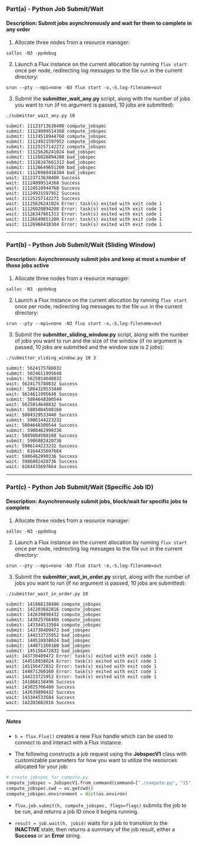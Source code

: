 ### Part(a) - Python Job Submit/Wait

#### Description: Submit jobs asynchronously and wait for them to complete in any order

1. Allocate three nodes from a resource manager:

`salloc -N3 -ppdebug`

2. Launch a Flux instance on the current allocation by running `flux start` once per node, redirecting log messages to the file `out` in the current directory:

`srun --pty --mpi=none -N3 flux start -o,-S,log-filename=out`

3. Submit the **submitter_wait_any.py** script, along with the number of jobs you want to run (if no argument is passed, 10 jobs are submitted):

`./submitter_wait_any.py 10`

```
submit: 11123713638400 compute_jobspec
submit: 11124099514368 compute_jobspec
submit: 11124518944768 compute_jobspec
submit: 11124921597952 compute_jobspec
submit: 11125257142272 compute_jobspec
submit: 11125626241024 bad_jobspec
submit: 11126028894208 bad_jobspec
submit: 11126347661312 bad_jobspec
submit: 11126649651200 bad_jobspec
submit: 11126968418304 bad_jobspec
wait: 11123713638400 Success
wait: 11124099514368 Success
wait: 11124518944768 Success
wait: 11124921597952 Success
wait: 11125257142272 Success
wait: 11125626241024 Error: task(s) exited with exit code 1
wait: 11126028894208 Error: task(s) exited with exit code 1
wait: 11126347661312 Error: task(s) exited with exit code 1
wait: 11126649651200 Error: task(s) exited with exit code 1
wait: 11126968418304 Error: task(s) exited with exit code 1
```

---

### Part(b) - Python Job Submit/Wait (Sliding Window)

#### Description: Asynchronously submit jobs and keep at most a number of those jobs active

1. Allocate three nodes from a resource manager:

`salloc -N3 -ppdebug`

2. Launch a Flux instance on the current allocation by running `flux start` once per node, redirecting log messages to the file `out` in the current directory:

`srun --pty --mpi=none -N3 flux start -o,-S,log-filename=out`

3. Submit the **submitter_sliding_window.py** script, along with the number of jobs you want to run and the size of the window (if no argument is passed, 10 jobs are submitted and the window size is 2 jobs):

`./submitter_sliding_window.py 10 3`

```
submit: 5624175788032
submit: 5624611995648
submit: 5625014648832
wait: 5624175788032 Success
submit: 5804329533440
wait: 5624611995648 Success
submit: 5804648300544
wait: 5625014648832 Success
submit: 5805084508160
wait: 5804329533440 Success
submit: 5986144223232
wait: 5804648300544 Success
submit: 5986462990336
wait: 5805084508160 Success
submit: 5986882420736
wait: 5986144223232 Success
submit: 6164435697664
wait: 5986462990336 Success
wait: 5986882420736 Success
wait: 6164435697664 Success
```

---

### Part(c) - Python Job Submit/Wait (Specific Job ID)

#### Description: Asynchronously submit jobs, block/wait for specific jobs to complete

1. Allocate three nodes from a resource manager:

`salloc -N3 -ppdebug`

2. Launch a Flux instance on the current allocation by running `flux start` once per node, redirecting log messages to the file `out` in the current directory:

`srun --pty --mpi=none -N3 flux start -o,-S,log-filename=out`

3. Submit the **submitter_wait_in_order.py** script, along with the number of jobs you want to run (if no argument is passed, 10 jobs are submitted):

`./submitter_wait_in_order.py 10`

```
submit: 141868138496 compute_jobspec
submit: 142203682816 compute_jobspec
submit: 142639890432 compute_jobspec
submit: 143025766400 compute_jobspec
submit: 143344533504 compute_jobspec
submit: 143730409472 bad_jobspec
submit: 144233725952 bad_jobspec
submit: 144518938624 bad_jobspec
submit: 144871260160 bad_jobspec
submit: 145156472832 bad_jobspec
wait: 143730409472 Error: task(s) exited with exit code 1
wait: 144518938624 Error: task(s) exited with exit code 1
wait: 145156472832 Error: task(s) exited with exit code 1
wait: 144871260160 Error: task(s) exited with exit code 1
wait: 144233725952 Error: task(s) exited with exit code 1
wait: 141868138496 Success
wait: 143025766400 Success
wait: 142639890432 Success
wait: 143344533504 Success
wait: 142203682816 Success
```

---

##### Notes

- `h = flux.Flux()` creates a new Flux handle which can be used to connect to and interact with a Flux instance.

- The following constructs a job request using the **JobspecV1** class with customizable parameters for how you want to utilize the resources allocated for your job:

```python
# create jobspec for compute.py
compute_jobspec = JobspecV1.from_command(command=["./compute.py", "15"], num_tasks=4, num_nodes=2, cores_per_task=2)
compute_jobspec.cwd = os.getcwd()
compute_jobspec.environment = dict(os.environ)
```

- `flux.job.submit(h, compute_jobspec, flags=flags)` submits the job to be run, and returns a job ID once it begins running.

- `result = job.wait(h, jobid)` waits for a job to transition to the **INACTIVE** state, then returns a summary of the job result, either a **Success** or an **Error** string.
